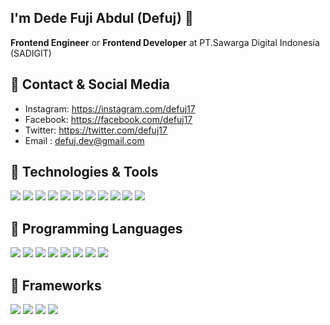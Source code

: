 ## I'm Dede Fuji Abdul (Defuj) 👋
**Frontend Engineer** or **Frontend Developer** at PT.Sawarga Digital Indonesia (SADIGIT)

## 🔭 Contact & Social Media 
<!-- ![](https://img.shields.io/badge/Instagram-E4405F?style=flat&logo=instagram&logoColor=white) -->
- Instagram: https://instagram.com/defuj17
- Facebook: https://facebook.com/defuj17
- Twitter: https://twitter.com/defuj17
- Email : [defuj.dev@gmail.com](mailto:defuj.dev@gmail.com)

<!-- <p align="left">
<a href="https://github.com/defuj">
  <img height="180em" src="https://github-readme-stats-eight-theta.vercel.app/api/top-langs/?username=defuj&layout=compact&langs_count=8&theme=vue-dark&hide=html,css,blade,php"/>
</a>
</p> -->

## 🔧 Technologies & Tools
![](https://img.shields.io/badge/OS-mac-informational?style=flat&logo=apple&logoColor=white&color=6aa6f8)
![](https://img.shields.io/badge/OS-Linux-informational?style=flat&logo=linux&logoColor=white&color=6aa6f8)
![](https://img.shields.io/badge/OS-window-informational?style=flat&logo=windows&logoColor=white&color=6aa6f8)
![](https://img.shields.io/badge/Tools-Git-informational?style=flat&logo=git&logoColor=white&color=6aa6f8)
![](https://img.shields.io/badge/Tools-Postman-informational?style=flat&logo=postman&logoColor=white&color=6aa6f8)
![](https://img.shields.io/badge/Tools-Firebase-informational?style=flat&logo=firebase&logoColor=white&color=6aa6f8)
![](https://img.shields.io/badge/Tools-MySQL-informational?style=flat&logo=mysql&logoColor=white&color=6aa6f8)
![](https://img.shields.io/badge/Editor-VS_Code-informational?style=flat&logo=visual-studio-code&logoColor=white&color=6aa6f8)
![](https://img.shields.io/badge/Editor-android-studio?style=flat&logo=android-studio&logoColor=white&color=6aa6f8)
![](https://img.shields.io/badge/Code-HTML5-informational?style=flat&logo=html5&logoColor=white&color=6aa6f8)
![](https://img.shields.io/badge/Code-CSS3-informational?style=flat&logo=css3&logoColor=white&color=6aa6f8)

## 🔧 Programming Languages
![](https://img.shields.io/badge/Code-Java-informational?style=flat&logo=java&logoColor=white&color=6aa6f8)
![](https://img.shields.io/badge/Code-JavaScript-informational?style=flat&logo=javascript&logoColor=white&color=6aa6f8)
![](https://img.shields.io/badge/Code-NodeJs-informational?style=flat&logo=node.js&logoColor=white&color=6aa6f8)
![](https://img.shields.io/badge/Code-Typescript-informational?style=flat&logo=typescript&logoColor=white&color=6aa6f8)
![](https://img.shields.io/badge/Code-Vue-informational?style=flat&logo=vue.js&logoColor=white&color=6aa6f8)
![](https://img.shields.io/badge/Code-PHP-informational?style=flat&logo=php&logoColor=white&color=6aa6f8)
![](https://img.shields.io/badge/Code-Kotlin-informational?style=flat&logo=kotlin&logoColor=white&color=6aa6f8&label=Code)
![](https://img.shields.io/badge/Code-Dart-informational?style=flat&logo=dart&logoColor=white&color=6aa6f8&label=Code)

## 🔧 Frameworks
![](https://img.shields.io/badge/Code-Flutter-informational?style=flat&logo=flutter&logoColor=white&color=6aa6f8&label=Framework)
![](https://img.shields.io/badge/Code-Bootstrap-informational?style=flat&logo=Bootstrap&logoColor=white&color=6aa6f8&label=Framework)
![](https://img.shields.io/badge/Code-React_Native-informational?style=flat&logo=react&logoColor=white&color=6aa6f8&label=Framework)
![](https://img.shields.io/badge/Code-React_JS-informational?style=flat&logo=react&logoColor=white&color=6aa6f8&label=Framework)
